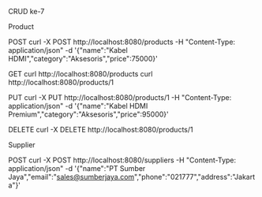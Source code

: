CRUD ke-7

Product

POST
curl -X POST http://localhost:8080/products -H "Content-Type: application/json" -d '{"name":"Kabel HDMI","category":"Aksesoris","price":75000}'

GET
curl http://localhost:8080/products
curl http://localhost:8080/products/1

PUT
curl -X PUT http://localhost:8080/products/1 -H "Content-Type: application/json" -d '{"name":"Kabel HDMI Premium","category":"Aksesoris","price":95000}'

DELETE
curl -X DELETE http://localhost:8080/products/1


Supplier

POST
curl -X POST http://localhost:8080/suppliers -H "Content-Type: application/json" -d '{"name":"PT Sumber Jaya","email":"sales@sumberjaya.com","phone":"021777","address":"Jakarta"}'
